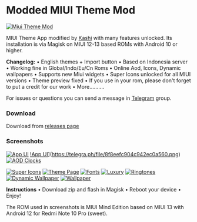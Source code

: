 # Modded MIUI Theme Mod
 
[![Miui Theme Mod](https://telegra.ph/file/4aaf608442228a98f74f7.png)](https://telegra.ph/file/4aaf608442228a98f74f7.png)

MIUI Theme App modified by [Kashi](https://t.me/kakashi1v1) with many features unlocked.
Its installation is via Magisk on MIUI 12-13 based ROMs with Android 10 or higher.

**Changelog:**
• English themes + Import button
• Based on Indonesia server
• Working fine in Global/Indo/Eu/Cn Roms
• Online Aod, Icons, Dynamic wallpapers
• Supports new Miui widgets
• Super Icons unlocked for all MIUI versions
• Theme preview fixed
• If you use in your rom, please don't forget to put a credit for our work
• More..........

For issues or questions you can send a message in [Telegram](https://t.me/bootloop_discussion) group.


### Download ###

Download from [releases page](https://github.com/Mods-Center/Miui_Theme_Mod/releases)


### Screenshots ###

[![App UI](https://telegra.ph/file/f7ae3a187835bc78ea32c.png)](https://telegra.ph/file/f7ae3a187835bc78ea32c.png)
[!App UI](https://telegra.ph/file/8f8eefc904c942ec0a560.png)](https://telegra.ph/file/8f8eefc904c942ec0a560.png)
[![AOD Clocks](https://64.media.tumblr.com/16c8cc5806863695be1e4f3793f54cd0/1d9a1bfdc38053da-a7/s1280x1920/d0d91e93f73265ff75a3ee581d22c7edaf60e9e1.pnj)](https://64.media.tumblr.com/16c8cc5806863695be1e4f3793f54cd0/1d9a1bfdc38053da-a7/s1280x1920/d0d91e93f73265ff75a3ee581d22c7edaf60e9e1.pnj)

[![Super Icons](https://telegra.ph/file/acd92855ca888a89d2d20.png)](https://telegra.ph/file/acd92855ca888a89d2d20.png)
[![Theme Page](https://telegra.ph/file/3d3bf9c005bf44f82383d.png)](https://telegra.ph/file/3d3bf9c005bf44f82383d.png)
[![Fonts](https://64.media.tumblr.com/d56113fa2ba65b7140fd5ec89d0a9270/1d9a1bfdc38053da-67/s1280x1920/2c8a3a137e62974bfc4b608d056fa073af7ad624.pnj)](https://64.media.tumblr.com/d56113fa2ba65b7140fd5ec89d0a9270/1d9a1bfdc38053da-67/s1280x1920/2c8a3a137e62974bfc4b608d056fa073af7ad624.pnj)
[![Luxury](https://telegra.ph/file/8942fbd97f8534ff141d1.png)](https://telegra.ph/file/8942fbd97f8534ff141d1.png)
[![Ringtones](https://64.media.tumblr.com/fb6cd090665f5b1e8f716bed28d6ef76/1d9a1bfdc38053da-83/s1280x1920/0c34b1f57b3853bd33d9e83616008958ed737f4f.pnj)](https://64.media.tumblr.com/fb6cd090665f5b1e8f716bed28d6ef76/1d9a1bfdc38053da-83/s1280x1920/0c34b1f57b3853bd33d9e83616008958ed737f4f.pnj)
[![Dynamic Wallpaper](https://64.media.tumblr.com/3be23dfe1368f352f660a812b70e2c5c/1d9a1bfdc38053da-06/s1280x1920/6c64ec71faf5a234f25ff8b3b7091939dd033a5e.pnj)](https://64.media.tumblr.com/3be23dfe1368f352f660a812b70e2c5c/1d9a1bfdc38053da-06/s1280x1920/6c64ec71faf5a234f25ff8b3b7091939dd033a5e.pnj)
[![Wallpaper](https://64.media.tumblr.com/aec08df0423a3be84426929f331b7c0c/1d9a1bfdc38053da-c6/s1280x1920/6618490b3e015279dc5a2b2fbc5f2d2a1d244433.pnj)](https://64.media.tumblr.com/aec08df0423a3be84426929f331b7c0c/1d9a1bfdc38053da-c6/s1280x1920/6618490b3e015279dc5a2b2fbc5f2d2a1d244433.pnj)




**Instructions**
• Download zip and flash in Magisk
• Reboot your device
• Enjoy!

The ROM used in screenshots is MIUI Mind Edition based on MIUI 13 with Android 12 for Redmi Note 10 Pro (sweet).

